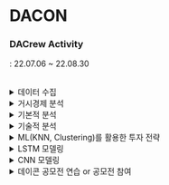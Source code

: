 # DACON

### DACrew Activity
: 22.07.06 ~ 22.08.30

<br>
<details markdown="1">
<summary>데이터 수집</summary> - [session1](./DACrew/dacrew-session1.md)

    주가 데이터 수집 (pykrx, FinanceDataReader, yfinance)
    거시경제 데이터 수집 (Ecos API)
    기업 공시데이터 수집 (Dart API)
    금융데이터 핸들링 (shift, rolling, resample, pct_change)
    백테스팅 API 활용법 (Backtrader&Backtesting)
</details>

<details markdown="1">
<summary>거시경제 분석</summary>

    거시경제 이론 이해 (재정정책, 통화정책, 기준금리, 인플레이션 등)
    거시경제 지표 비교 분석 (금리, 통화량, GDP 등등)
    뉴스데이터&NLP활용 경기 지수 개발
    경기 지수 활용 경기 순환 주기 파악
</details>

<details markdown="1">
<summary>기본적 분석</summary>

    기업 재무제표 항목 이해 (PER, PBR, EPS 등)
    기본적 분석 이해
    기본적 분석 활용 투자전략 구현 및 백테스팅
</details>

<details markdown="1">
<summary>기술적 분석</summary>

    차트 기술지표 이해 (RSI, MACD, OBV 등)
    기술적 분석 이해
    캔들 차트 시각화
    기술적 분석 활용 투자전략 구현 및 백테스팅
</details>

<details markdown="1">
<summary>ML(KNN, Clustering)를 활용한 투자 전략</summary>

    K-NN 알고리즘 및 군집분석 이해
    K-NN을 활용한 투자 전략 구현
    군집분석을 활용한 주식 종목 분류
    백테스팅 및 성과 평가(기간별 주식 테마 별 수익률 비교)
</details>

<details markdown="1">
<summary>LSTM 모델링</summary>

    LSTM 신경망 이해
    LSTM 실습 (시계열 예측 모델)
    LSTM 모델링 (기술지표, 재무제표 지표 등 Feature 구성 후 학습)
    백테스팅 및 성과평가
</details>

<details markdown="1">
<summary>CNN 모델링</summary>

    CNN 신경망 이해
    CNN 실습 (이미지 분석)
    CNN 모델링 (캔들차트, 기술지표 Feature 구성 후 학습)
    백테스팅 및 성과평가
</details>

<details markdown="1">
<summary>데이콘 공모전 연습 or 공모전 참여</summary>

    주식 종료 가격 예측 경진대회
    2021년(제2회) NH투자증권 빅데이터 경진대회
    주식 종료 가격 예측 Pre Competiton(with.데이커)
    인공지능 비트 트레이더 경진대회 시즌3
    한국거래소 KRX | 금융 분석 아이디어
    5중 택1
</details>